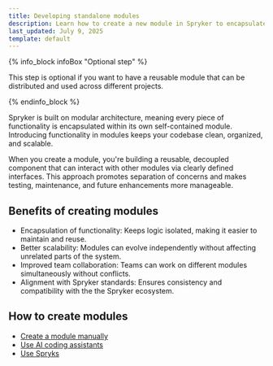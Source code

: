 ```yaml
---
title: Developing standalone modules
description: Learn how to create a new module in Spryker to encapsulate functionality, improve scalability, and align with modular architecture standards.
last_updated: July 9, 2025
template: default
---
```


{% info_block infoBox "Optional step" %}

This step is optional if you want to have a reusable module that can be distributed and used across different projects.

{% endinfo_block %}

Spryker is built on modular architecture, meaning every piece of functionality is encapsulated within its own self-contained module. Introducing functionality in modules keeps your codebase clean, organized, and scalable.

When you create a module, you're building a reusable, decoupled component that can interact with other modules via clearly defined interfaces. This approach promotes separation of concerns and makes testing, maintenance, and future enhancements more manageable.

## Benefits of creating modules

- Encapsulation of functionality: Keeps logic isolated, making it easier to maintain and reuse.
- Better scalability: Modules can evolve independently without affecting unrelated parts of the system.
- Improved team collaboration: Teams can work on different modules simultaneously without conflicts.
- Alignment with Spryker standards: Ensures consistency and compatibility with the the Spryker ecosystem.

## How to create modules


- [Create a module manually](/docs/dg/dev/developing-standalone-modules/developing-standalone-modules.html)
- [Use AI coding assistants](/docs/dg/dev/ai-coding-assistants)
- [Use Spryks](/docs/dg/dev/sdks/sdk/spryks/spryks)
